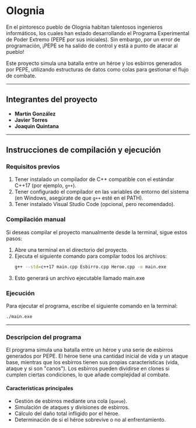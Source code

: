 # Olognia

En el pintoresco pueblo de Olognia habitan talentosos ingenieros informáticos, los cuales han estado desarrollando el Programa Experimental de Poder Extremo (PEPE por sus iniciales). Sin embargo, por un error de programación, ¡PEPE se ha salido de control y está a punto de atacar al pueblo!

Este proyecto simula una batalla entre un héroe y los esbirros generados por PEPE, utilizando estructuras de datos como colas para gestionar el flujo de combate.

---

## Integrantes del proyecto

- **Martín González**
- **Javier Torres**
- **Joaquin Quintana**

---

## Instrucciones de compilación y ejecución

### Requisitos previos

1. Tener instalado un compilador de C++ compatible con el estándar C++17 (por ejemplo, `g++`).
2. Tener configurado el compilador en las variables de entorno del sistema (en Windows, asegúrate de que `g++` esté en el PATH).
3. Tener instalado Visual Studio Code (opcional, pero recomendado).

### Compilación manual

Si deseas compilar el proyecto manualmente desde la terminal, sigue estos pasos:

1. Abre una terminal en el directorio del proyecto.
2. Ejecuta el siguiente comando para compilar todos los archivos:
   ```bash
   g++ --std=c++17 main.cpp Esbirro.cpp Heroe.cpp -o main.exe
   ```
3. Esto generará un archivo ejecutable llamado main.exe

### Ejecución

Para ejecutar el programa, escribe el siguiente comando en la terminal:

```bash
./main.exe
```

---

### Descripcion del programa

El programa simula una batalla entre un héroe y una serie de esbirros generados por PEPE. El héroe tiene una cantidad inicial de vida y un ataque base, mientras que los esbirros tienen sus propias características (vida, ataque y si son "canos"). Los esbirros pueden dividirse en clones si cumplen ciertas condiciones, lo que añade complejidad al combate.

#### Características principales

- Gestión de esbirros mediante una cola (`queue`).
- Simulación de ataques y divisiones de esbirros.
- Cálculo del daño total infligido por el héroe.
- Determinación de si el héroe sobrevive o no al enfrentamiento.
